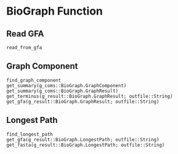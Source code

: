 # BioGraph Function

## Read GFA

```@docs
read_from_gfa
```

## Graph Component

```@docs
find_graph_component
get_summary(g_coms::BioGraph.GraphComponent)
get_summary(g_coms::BioGraph.GraphResult)
get_terminus(g_result::BioGraph.GraphResult; outfile::String)
get_gfa(g_result::BioGraph.GraphResult; outfile::String)
```

## Longest Path

```@docs
find_longest_path
get_gfa(g_result::BioGraph.LongestPath; outfile::String)
get_fasta(g_result::BioGraph.LongestPath; outfile::String)
```